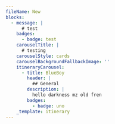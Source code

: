 ```yaml
---
fileName: New
blocks:
  - message: |
      # test
    badges:
      - badge: test
    carouselTitle: |
      # testing
    carouselStyle: cards
    carouselBackgroundFallbackImage: ''
    itineraryCarousel:
      - title: BlueBoy
        header: |
          ## General
        description: |
          hello darkness mz old fren
        badges:
          - badge: uno
    _template: itinerary
---
```


